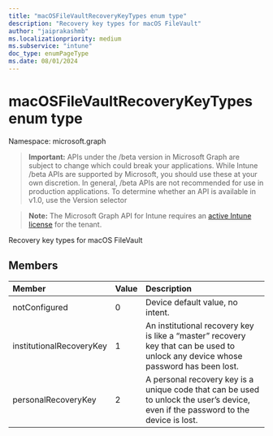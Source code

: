 ```yaml
---
title: "macOSFileVaultRecoveryKeyTypes enum type"
description: "Recovery key types for macOS FileVault"
author: "jaiprakashmb"
ms.localizationpriority: medium
ms.subservice: "intune"
doc_type: enumPageType
ms.date: 08/01/2024
---
```


# macOSFileVaultRecoveryKeyTypes enum type

Namespace: microsoft.graph

> **Important:** APIs under the /beta version in Microsoft Graph are subject to change which could break your applications. While Intune /beta APIs are supported by Microsoft, you should use these at your own discretion. In general, /beta APIs are not recommended for use in production applications. To determine whether an API is available in v1.0, use the Version selector

> **Note:** The Microsoft Graph API for Intune requires an [active Intune license](https://go.microsoft.com/fwlink/?linkid=839381) for the tenant.

Recovery key types for macOS FileVault

## Members
|Member|Value|Description|
|:---|:---|:---|
|notConfigured|0|Device default value, no intent.|
|institutionalRecoveryKey|1|An institutional recovery key is like a “master” recovery key that can be used to unlock any device whose password has been lost.|
|personalRecoveryKey|2|A personal recovery key is a unique code that can be used to unlock the user’s device, even if the password to the device is lost.|